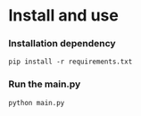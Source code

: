 # Install and use

### Installation dependency

```
pip install -r requirements.txt
```

### Run the main.py

```
python main.py
```

